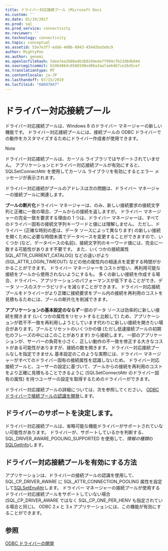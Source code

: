 ```yaml
---
title: ドライバー対応接続プール |Microsoft Docs
ms.custom: ''
ms.date: 01/19/2017
ms.prod: sql
ms.prod_service: connectivity
ms.reviewer: ''
ms.technology: connectivity
ms.topic: conceptual
ms.assetid: 53e7e3f7-edab-4d0b-8943-45442ba3ebc9
author: MightyPen
ms.author: genemi
ms.openlocfilehash: 5dee7ee2b08e4b3b0249ede7f999cfb23d8db944
ms.sourcegitcommit: b2464064c0566590e486a3aafae6d67ce2645cef
ms.translationtype: MT
ms.contentlocale: ja-JP
ms.lasthandoff: 07/15/2019
ms.locfileid: "68047047"
---
```

# <a name="driver-aware-connection-pooling"></a>ドライバー対応接続プール
ドライバー対応接続プールは、Windows 8 のドライバー マネージャーの新しい機能です。 ドライバー対応接続プールには、接続プールの ODBC ドライバーでの動作をカスタマイズするためにドライバー作成者が使用できます。  
  
> [!NOTE]  
>  ドライバー対応接続プールは、カーソル ライブラリではサポートされていません。 アプリケーションとドライバー対応接続プールが有効にすると、SQLSetConnectAttr を使用してカーソル ライブラリを有効にするとエラー メッセージが表示されます。  
  
 ドライバー対応接続がプールのアドレスは次の問題は、ドライバー マネージャーの接続プールに関連します。  
  
 **プールの断片化**ドライバー マネージャーは、のみ、新しい接続要求の接続文字列と正確に一致の場合、プールからの接続を返しますが。  ドライバー マネージャーの完全一致を要求する理由の 1 つは、ドライバー マネージャーは、すべてのドライバー固有の接続文字列キーワードと値には理解しません。  ただし、ドライバー (正確な時刻の差は、データ ソースによって異なります) の新しい接続を開くために必要な時間未満でデータベースを変更することができますので、いくつか (など、データベースの名前)、接続文字列のキーワード値には、完全に一致する可能性があります不要です。 また、いくつかの接続属性 SQL_ATTR_CURRENT_CATALOG) などの違いがより (SQL_ATTR_LOGIN_TIMEOUT) などの他の属性内の相違点を変更する時間がかかることができます。 ドライバー マネージャーをコストが低い、再利用可能な接続をプールから使用されないようにするも。 多くの新しい接続を作成する場合、ドライバー、アプリケーションのパフォーマンスが低下することができ、データ ソースのスケーラビリティを減らすことができます。 ドライバー対応接続プールをドライバーがより正確に接続要求をプール内の接続を再利用のコストを見積もるためには、プールの断片化を削減できます。  
  
 **アプリケーションの基本設定のならず**一部のデータ ソースは効率的に新しい接続を開きます (いくつかの属性をリセットすると比較して) ため、アプリケーションが若干不一致を再利用しようとしています代わりに新しい接続を開きたい場合があります。プールとリセットのいくつかの値 (ただし低速接続プールの初期化のフレーズの中にはこのことがあります) から接続します。 一部のアプリケーションが、サーバーの負荷を小さく、正しい動作の不一致を修正する大きなコストがある可能性がありますが、接続の数を開きます。 ドライバー対応接続プールなしを指定できません 基本設定のこのような実際には、ドライバー マネージャーがすべてのドライバー固有の接続属性を認識しないため。 ドライバー対応接続プールと、ユーザーの設定に基づいて、プールからの接続を再利用のコストをより正確に見積もることできるように (SQLSetConnectAttr のドライバー固有の属性) を持つユーザーの設定を取得するためのドライバーができます。  
  
 ドライバー対応接続プールの詳細については、次を参照してください。 [ODBC ドライバーで接続プールの認識を開発](../../../odbc/reference/develop-driver/developing-connection-pool-awareness-in-an-odbc-driver.md)します。  
  
## <a name="determining-driver-support"></a>ドライバーのサポートを決定します。  
 ドライバー対応接続プールは、省略可能な機能ドライバーがサポートされていない可能性があります。 ドライバーが、サポートしているかを判断する、SQL_DRIVER_AWARE_POOLING_SUPPORTED を使用して、*情報の種類*の[SQLGetInfo](../../../odbc/reference/syntax/sqlgetinfo-function.md)します。  
  
## <a name="how-to-enable-driver-aware-connection-pooling"></a>ドライバー対応接続プールを有効にする方法  
 アプリケーションは、ドライバーの接続プールの認識を使用して、SQL_CP_DRIVER_AWARE に SQL_ATTR_CONNECTION_POOLING 属性を設定して[SQLSetEnvAttr](../../../odbc/reference/syntax/sqlsetenvattr-function.md)します。 ドライバー マネージャーの接続プールが使用するドライバー対応接続プールをサポートしていない場合 (SQL_CP_DRIVER_AWARE ではなく SQL_CP_ONE_PER_HENV も指定されている場合と同じ)。 ODBC 2.x と 3.x アプリケーションには、この機能が有効にすることができます。  
  
## <a name="see-also"></a>参照  
 [ODBC ドライバーの開発](../../../odbc/reference/develop-driver/developing-an-odbc-driver.md)
